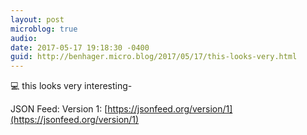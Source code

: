 ```yaml
---
layout: post
microblog: true
audio: 
date: 2017-05-17 19:18:30 -0400
guid: http://benhager.micro.blog/2017/05/17/this-looks-very.html
---
```

💻 this looks very interesting-

JSON Feed: Version 1: [https://jsonfeed.org/version/1](https://jsonfeed.org/version/1)
